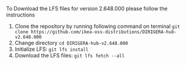 To Download the LFS files for version 2.648.000 please follow the instructions

1. Clone the repository by running following command on terminal `git clone https://github.com/ikea-oss-distributions/DIRIGERA-hub-v2.648.000`
2. Change directory `cd DIRIGERA-hub-v2.648.000`
3. Initialize LFS: `git lfs install`
4. Download the LFS files: `git lfs fetch --all`
